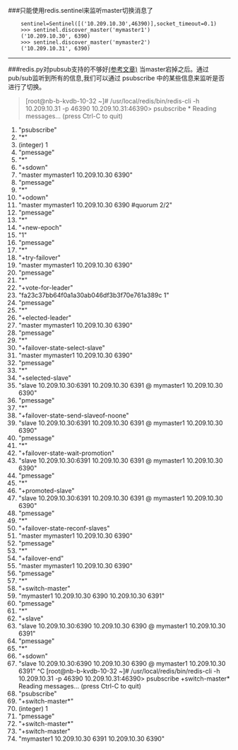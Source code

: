 ###只能使用redis.sentinel来监听master切换消息了

		sentinel=Sentinel([('10.209.10.30',46390)],socket_timeout=0.1)
		>>> sentinel.discover_master('mymaster1')
		('10.209.10.30', 6390)
		>>> sentinel.discover_master('mymaster2')
		('10.209.10.31', 6390)



----
###redis.py对pubsub支持的不够好[(参考文章)](https://github.com/andymccurdy/redis-py/issues/151#issuecomment-1545015)
当master宕掉之后。通过pub/sub监听到所有的信息,我们可以通过 psubscribe 中的某些信息来监听是否进行了切换。

>[root@nb-b-kvdb-10-32 ~]# /usr/local/redis/bin/redis-cli -h 10.209.10.31 -p 46390
10.209.10.31:46390> psubscribe *
Reading messages... (press Ctrl-C to quit)
1) "psubscribe"
2) "*"
3) (integer) 1
1) "pmessage"
2) "*"
3) "+sdown"
4) "master mymaster1 10.209.10.30 6390"
1) "pmessage"
2) "*"
3) "+odown"
4) "master mymaster1 10.209.10.30 6390 #quorum 2/2"
1) "pmessage"
2) "*"
3) "+new-epoch"
4) "1"
1) "pmessage"
2) "*"
3) "+try-failover"
4) "master mymaster1 10.209.10.30 6390"
1) "pmessage"
2) "*"
3) "+vote-for-leader"
4) "fa23c37bb64f0a1a30ab046df3b3f70e761a389c 1"
1) "pmessage"
2) "*"
3) "+elected-leader"
4) "master mymaster1 10.209.10.30 6390"
1) "pmessage"
2) "*"
3) "+failover-state-select-slave"
4) "master mymaster1 10.209.10.30 6390"
1) "pmessage"
2) "*"
3) "+selected-slave"
4) "slave 10.209.10.30:6391 10.209.10.30 6391 @ mymaster1 10.209.10.30 6390"
1) "pmessage"
2) "*"
3) "+failover-state-send-slaveof-noone"
4) "slave 10.209.10.30:6391 10.209.10.30 6391 @ mymaster1 10.209.10.30 6390"
1) "pmessage"
2) "*"
3) "+failover-state-wait-promotion"
4) "slave 10.209.10.30:6391 10.209.10.30 6391 @ mymaster1 10.209.10.30 6390"
1) "pmessage"
2) "*"
3) "+promoted-slave"
4) "slave 10.209.10.30:6391 10.209.10.30 6391 @ mymaster1 10.209.10.30 6390"
1) "pmessage"
2) "*"
3) "+failover-state-reconf-slaves"
4) "master mymaster1 10.209.10.30 6390"
1) "pmessage"
2) "*"
3) "+failover-end"
4) "master mymaster1 10.209.10.30 6390"
1) "pmessage"
2) "*"
3) "+switch-master"
4) "mymaster1 10.209.10.30 6390 10.209.10.30 6391"
1) "pmessage"
2) "*"
3) "+slave"
4) "slave 10.209.10.30:6390 10.209.10.30 6390 @ mymaster1 10.209.10.30 6391"
1) "pmessage"
2) "*"
3) "+sdown"
4) "slave 10.209.10.30:6390 10.209.10.30 6390 @ mymaster1 10.209.10.30 6391"
^C
[root@nb-b-kvdb-10-32 ~]# /usr/local/redis/bin/redis-cli -h 10.209.10.31 -p 46390
10.209.10.31:46390> psubscribe +switch-master*
Reading messages... (press Ctrl-C to quit)
1) "psubscribe"
2) "+switch-master*"
3) (integer) 1
1) "pmessage"
2) "+switch-master*"
3) "+switch-master"
4) "mymaster1 10.209.10.30 6391 10.209.10.30 6390"